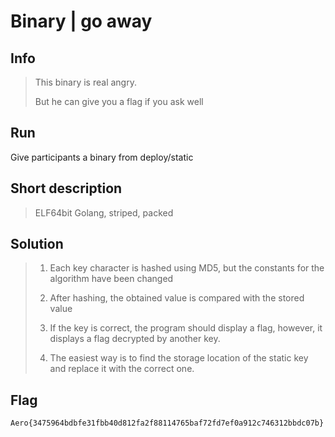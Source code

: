 # Binary | go away

## Info

> This binary is real angry.
>
> But he can give you a flag if you ask well
>

## Run

Give participants a binary from deploy/static

## Short description

> ELF64bit Golang, striped, packed 

## Solution

> 1. Each key character is hashed using MD5, but the constants for the algorithm have been changed
>
> 2. After hashing, the obtained value is compared with the stored value
>
> 3. If the key is correct, the program should display a flag, however, it displays a flag decrypted by another key.
> 
> 4. The easiest way is to find the storage location of the static key and replace it with the correct one.


## Flag

`Aero{3475964bdbfe31fbb40d812fa2f88114765baf72fd7ef0a912c746312bbdc07b}`
